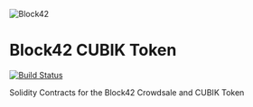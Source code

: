 ![Block42](https://static.wixstatic.com/media/0f9f87_48376b7086e84c1b9d2a3f86212f5c44~mv2.png/v1/fill/w_300,h_300,al_c,usm_0.66_1.00_0.01/0f9f87_48376b7086e84c1b9d2a3f86212f5c44~mv2.png)

# Block42 CUBIK Token

[![Build Status](https://travis-ci.org/block42world/cubik-contracts.svg?branch=master)](https://travis-ci.org/block42world/cubik-contracts)

Solidity Contracts for the Block42 Crowdsale and CUBIK Token 
